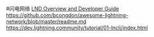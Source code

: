 #闪电网络
[LND Overview and Developer Guide](https://dev.lightning.community/overview/)
https://github.com/bcongdon/awesome-lightning-network/blob/master/readme.md
https://dev.lightning.community/tutorial/01-lncli/index.html
